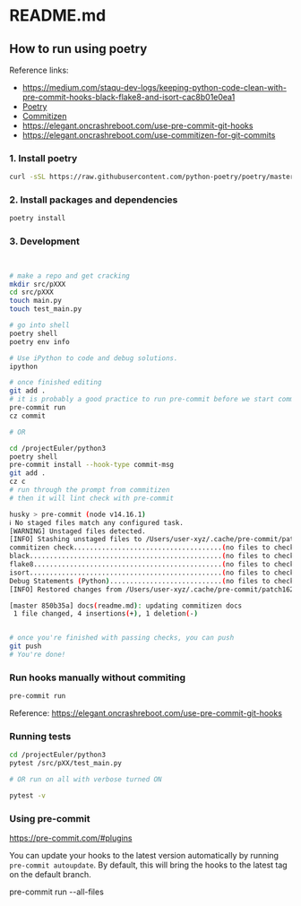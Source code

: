 # README.md

## How to run using poetry

Reference links:
- https://medium.com/staqu-dev-logs/keeping-python-code-clean-with-pre-commit-hooks-black-flake8-and-isort-cac8b01e0ea1
- [Poetry](https://python-poetry.org/docs/)
- [Commitizen](https://github.com/commitizen-tools/commitizen)
- https://elegant.oncrashreboot.com/use-pre-commit-git-hooks
- https://elegant.oncrashreboot.com/use-commitizen-for-git-commits

### 1. Install poetry

```bash
curl -sSL https://raw.githubusercontent.com/python-poetry/poetry/master/get-poetry.py | python -
```

### 2. Install packages and dependencies

```zsh
poetry install
```

### 3. Development

```bash


# make a repo and get cracking
mkdir src/pXXX
cd src/pXXX
touch main.py
touch test_main.py

# go into shell
poetry shell
poetry env info

# Use iPython to code and debug solutions.
ipython

# once finished editing
git add .
# it is probably a good practice to run pre-commit before we start commitizen...
pre-commit run
cz commit

# OR

cd /projectEuler/python3
poetry shell
pre-commit install --hook-type commit-msg
git add .
cz c
# run through the prompt from commitizen
# then it will lint check with pre-commit

husky > pre-commit (node v14.16.1)
ℹ No staged files match any configured task.
[WARNING] Unstaged files detected.
[INFO] Stashing unstaged files to /Users/user-xyz/.cache/pre-commit/patch1621857346.
commitizen check.....................................(no files to check)Skipped
black................................................(no files to check)Skipped
flake8...............................................(no files to check)Skipped
isort................................................(no files to check)Skipped
Debug Statements (Python)............................(no files to check)Skipped
[INFO] Restored changes from /Users/user-xyz/.cache/pre-commit/patch1621857346.

[master 850b35a] docs(readme.md): updating commitizen docs
 1 file changed, 4 insertions(+), 1 deletion(-)


# once you're finished with passing checks, you can push
git push
# You're done!
```

### Run hooks manually without commiting

```bash
pre-commit run
```

Reference: https://elegant.oncrashreboot.com/use-pre-commit-git-hooks

### Running tests

```bash
cd /projectEuler/python3
pytest /src/pXX/test_main.py

# OR run on all with verbose turned ON

pytest -v
```



### Using pre-commit

https://pre-commit.com/#plugins

You can update your hooks to the latest version automatically by running `pre-commit autoupdate`. By default, this will bring the hooks to the latest tag on the default branch.


pre-commit run --all-files
